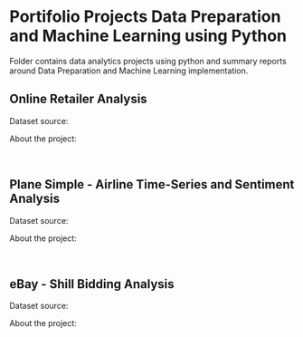 # Portifolio Projects Data Preparation and Machine Learning using Python  

Folder contains data analytics projects using python and summary reports around Data Preparation and Machine Learning implementation.  

## Online Retailer Analysis

Dataset source:  

About the project:  

<br>

## Plane Simple - Airline Time-Series and Sentiment Analysis  

Dataset source:  

About the project:  

<br>

## eBay - Shill Bidding Analysis  

Dataset source:  

About the project:  


